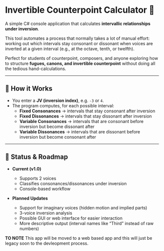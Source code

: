 # Invertible Counterpoint Calculator 🎼

A simple C# console application that calculates **intervallic relationships under inversion**.  

This tool automates a process that normally takes a lot of manual effort: working out which intervals stay consonant or dissonant when voices are inverted at a given interval (e.g., at the octave, tenth, or twelfth).  

Perfect for students of counterpoint, composers, and anyone exploring how to structure **fugues, canons, and invertible counterpoint** without doing all the tedious hand-calculations.

---

## 🔧 How it Works
- You enter a **JV (inversion index)**, e.g. `-3` or `4`.  
- The program computes, for each possible interval:
  - **Fixed Consonances** → intervals that stay consonant after inversion  
  - **Fixed Dissonances** → intervals that stay dissonant after inversion  
  - **Variable Consonances** → intervals that are consonant before inversion but become dissonant after  
  - **Variable Dissonances** → intervals that are dissonant before inversion but become consonant after  
---

## 🚀 Status & Roadmap

- **Current (v1.0)**
  - Supports 2 voices
  - Classifies consonances/dissonances under inversion
  - Console-based workflow  

- **Planned Updates**
  - Support for imaginary voices (hidden motion and implied parts)
  - 3-voice inversion analysis
  - Possible GUI or web interface for easier interaction
  - More descriptive output (interval names like “Third” instead of raw numbers)
    
**TO NOTE** This app will be moved to a web based app and this will just be legacy soon to the devleopment process.
